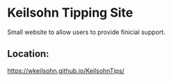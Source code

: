 # Keilsohn Tipping Site

Small website to allow users to provide finicial support. 

## Location:
https://wkeilsohn.github.io/KeilsohnTips/
